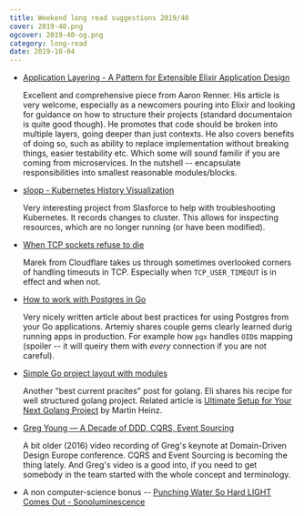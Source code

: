 ```yaml
---
title: Weekend long read suggestions 2019/40
cover: 2019-40.png
ogcover: 2019-40-og.png
category: long-read
date: 2019-10-04
---
```


* [Application Layering - A Pattern for Extensible Elixir Application Design](https://aaronrenner.io/2019/09/18/application-layering-a-pattern-for-extensible-elixir-application-design.html)

    Excellent and comprehensive piece from Aaron Renner. His article is very welcome, especially as a newcomers pouring into Elixir and looking for guidance on how to structure their projects (standard documentaion is quite good though). He promotes that code should be broken into multiple layers, going deeper than just contexts. He also covers benefits of doing so, such as ability to replace implementation without breaking things, easier testability etc. Which some will sound familir if you are coming from microservices. In the nutshell -- encapsulate responsibilities into smallest reasonable modules/blocks.

* [sloop - Kubernetes History Visualization](https://github.com/salesforce/sloop)

    Very interesting project from Slasforce to help with troubleshooting Kubernetes. It records changes to cluster. This allows for inspecting resources, which are no longer running (or have been modified).

* [When TCP sockets refuse to die](https://blog.cloudflare.com/when-tcp-sockets-refuse-to-die/)

    Marek from Cloudflare takes us through sometimes overlooked corners of handling timeouts in TCP. Especially when `TCP_USER_TIMEOUT` is in effect and when not.

* [How to work with Postgres in Go](https://medium.com/avitotech/how-to-work-with-postgres-in-go-bad2dabd13e4)

    Very nicely written article about best practices for using Postgres from your Go applications. Artemiy shares couple gems clearly learned durig running apps in production. For example how `pgx` handles `OID`s mapping (spoiler -- it will queiry them with *every* connection if you are not careful).

* [Simple Go project layout with modules](https://eli.thegreenplace.net/2019/simple-go-project-layout-with-modules/)

    Another "best current pracites" post for golang. Eli shares his recipe for well structured golang project. Related article is [Ultimate Setup for Your Next Golang Project](https://martinheinz.dev/blog/5) by Martin Heinz.

* [Greg Young — A Decade of DDD, CQRS, Event Sourcing](https://www.youtube.com/watch?v=LDW0QWie21s)

    A bit older (2016) video recording of Greg's keynote at Domain-Driven Design Europe conference. CQRS and Event Sourcing is becoming the thing lately. And Greg's video is a good into, if you need to get somebody in the team started with the whole concept and terminology.

* A non computer-science bonus -- [Punching Water So Hard LIGHT Comes Out - Sonoluminescence
](https://www.youtube.com/watch?v=puVxGnl_3y8)
